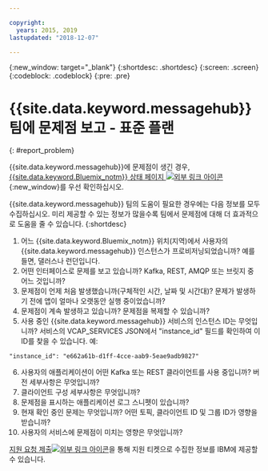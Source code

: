 ```yaml
---

copyright:
  years: 2015, 2019
lastupdated: "2018-12-07"

---
```


{:new_window: target="_blank"}
{:shortdesc: .shortdesc}
{:screen: .screen}
{:codeblock: .codeblock}
{:pre: .pre}



# {{site.data.keyword.messagehub}} 팀에 문제점 보고 - 표준 플랜
{: #report_problem}

{{site.data.keyword.messagehub}}에 문제점이 생긴 경우, [{{site.data.keyword.Bluemix_notm}} 상태 페이지 ![외부 링크 아이콘](../../icons/launch-glyph.svg "외부 링크 아이콘")](https://console.bluemix.net/status){:new_window}를 우선 확인하십시오. 

{{site.data.keyword.messagehub}} 팀의 도움이 필요한 경우에는 다음 정보를 모두 수집하십시오. 미리 제공할 수 있는 정보가 많을수록 팀에서 문제점에 대해 더 효과적으로 도움을 줄 수 있습니다.
{:shortdesc}

1. 어느 {{site.data.keyword.Bluemix_notm}} 위치(지역)에서 사용자의 {{site.data.keyword.messagehub}} 인스턴스가 프로비저닝되었습니까?  예를 들면, 댈러스나 런던입니다. 
2. 어떤 인터페이스로 문제를 보고 있습니까? Kafka, REST, AMQP 또는 브릿지 중 어느 것입니까?
3. 문제점이 언제 처음 발생했습니까(구체적인 시간, 날짜 및 시간대)? 문제가 발생하기 전에 앱이 얼마나 오랫동안 실행 중이었습니까?
4. 문제점이 계속 발생하고 있습니까? 문제점을 복제할 수 있습니까?
5. 사용 중인 {{site.data.keyword.messagehub}} 서비스의 인스턴스 ID는 무엇입니까? 
서비스의 VCAP_SERVICES JSON에서 "instance_id" 필드를 확인하여 이 ID를 찾을 수 있습니다. 예:
 ```
 "instance_id": "e662a61b-d1ff-4cce-aab9-5eae9adb9827"
 ```
6. 사용자의 애플리케이션이 어떤 Kafka 또는 REST 클라이언트를 사용 중입니까? 버전 세부사항은 무엇입니까?
7. 클라이언트 구성 세부사항은 무엇입니까?
8. 문제점을 표시하는 애플리케이션 로그 스니펫이 있습니까?
9. 현재 확인 중인 문제는 무엇입니까? 어떤 토픽, 클라이언트 ID 및 그룹 ID가 영향을 받습니까?
10. 사용자의 서비스에 문제점이 미치는 영향은 무엇입니까?


[지원 요청
제출![외부 링크 아이콘](../../icons/launch-glyph.svg "외부 링크 아이콘")](/docs/get-support/howtogetsupport.html#using-avatar)을 통해 지원 티켓으로 수집한 정보를 IBM에 제공할 수 있습니다.










